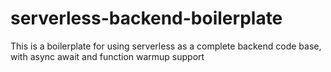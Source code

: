 # serverless-backend-boilerplate
This is a boilerplate for using serverless as a complete backend code base, with async await and function warmup support
